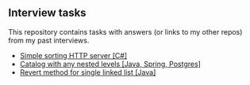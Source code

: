 Interview tasks
--
This repository contains tasks with answers (or links to my other repos) from my past interviews.

- [Simple sorting HTTP server [C#]](https://github.com/aquare11e/simple-sorting-http-server)
- [Catalog with any nested levels [Java, Spring, Postgres]](https://github.com/aquare11e/catalog-rest)
- [Revert method for single linked list [Java]](https://github.com/aquare11e/interview-tasks/tree/master/src/main/java/me/rkomarov/revertLinkedList)
